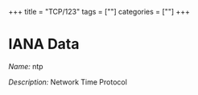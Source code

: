 +++
title = "TCP/123"
tags = [""]
categories = [""]
+++

# IANA Data

_Name:_ ntp

_Description:_ Network Time Protocol

